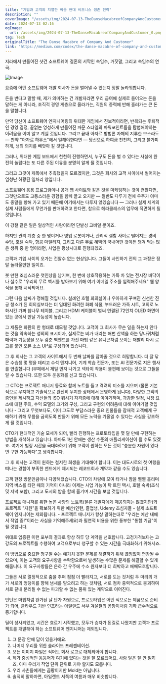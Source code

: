 ```yaml
---
title: "기업과 고객의 치열한 싸움 현대 비즈니스 생존 전략"
description: ""
coverImage: "/assets/img/2024-07-13-TheDanseMacabreofCompanyAndCustomer_0.png"
date: 2024-07-13 02:16
ogImage: 
  url: /assets/img/2024-07-13-TheDanseMacabreofCompanyAndCustomer_0.png
tag: Tech
originalTitle: "The Danse Macabre of Company And Customer"
link: "https://medium.com/codex/the-danse-macabre-of-company-and-customer-eac377dd0e86"
---
```



지라에서 만들어진 샷건 소프트웨어 결혼의 서막인 속임수, 거짓말, 그리고 속임수의 연극.

![Image](/assets/img/2024-07-13-TheDanseMacabreofCompanyAndCustomer_0.png)

요즘에 어떤 소프트웨어 개발 회사가 돈을 벌어낼 수 있는지 정말 놀라워합니다.

돈을 번다고 말할 때, 제가 의미하는 건 개발자라면 우리 급여에 실제로 들어오는 돈을 말하는 게 아니라, 조직적 경영 계층으로 올라가는, 직원의 중력에 반해 흘러가는 큰 돈을 말합니다.

<div class="content-ad"></div>

만약 당신이 소프트웨어 엔지니어링의 위대한 게임에서 진보적이라면, 반복되는 후퇴적인 경영 결정, 끝없는 엉성하게 만들어진 파문 스타일의 파워포인트들을 탐험해야하는 어려움을 이미 알고 계실 것입니다. 그리고 끝내 아자르 방법론 자체의 지루한 보스라도 — 만약 "아자르 하우스"에서 일해야한다면 — 당신으로 하여금 천천히, 그리고 불가피하게, 생의 의지를 빼앗아 갈 것입니다.

그러나, 위대한 게임 보드에서 천천히 진행하면서, 누구도 돈을 벌 수 있다는 사실에 완전히 놀랍다는 또 다른 주된 이유를 분명히 알게 될 것입니다.

그리고 그것이 제목에서 추측했을지 모르겠지만, 그것은 회사와 고객 사이에서 벌어지는 엄청난 허황된 일처리 양입니다.

소프트웨어 응용 프로그램이나 공개 웹 사이트와 같은 것을 마케팅하는 것이 괜찮다면, 그것만으로도 고통스러운 경험을 함께 끌고 오지만 — 절반도 다루기 전에 우주가 아마도 종말을 향해 가고 있기 때문에 여기에서는 다루지 않겠습니다 — 그러나 실제 세계의 실제 사람들에게 무언가를 판매하려고 한다면, 참으로 헤라클레스의 업무에 직면하게 될 것입니다.

<div class="content-ad"></div>

이 강철 같은 일은 일상적인 사람이라면 단발성 고비일 뿐이죠.

하지만 관리 계층 중 한 명이거나 영업 로봇이거나, 관리적 결함 사이로 떨어지는 경비 수당, 호텔 숙박, 항공 마일리지, 그리고 다른 무료 혜택의 국내어떤 것이든 챙겨 먹는 많은 생쥐 중 한 명이라면, 사업은 평상시대로 진행되겠죠.

고객과 기업 사이의 오가는 건알수 없는 현상입니다. 그들이 사인하기 전의 그 과정은 정말 놀라울만한 일이죠.

붓 만한 조심스러운 첫인상을 남기며, 한 번에 상호작용하는 가득 차 있는 전시장 바닥이나 실수로 "우리의 무료 백서를 받아보기 위해 여기 이메일 주소를 입력해주세요" 웹 양식을 통해 시작되어요.

<div class="content-ad"></div>

그런 다음 날짜가 정해질 것입니다. 실례인 호텔 회의실이나 우아하게 꾸며진 신선한 진공 청소가 된 회의실보다는 더 임대된 화려한 화폐 식물, 부드러운 가죽 시트, 고의로 노화시킨 가짜 참나무 테이블, 그리고 HDMI 케이블이 벌써 연결된 72인치 OLED 화면이 있는 곳에서 만날 가능성이 높습니다.

그 제품은 화환의 한 형태로 데모될 것입니다. 고객이 그 회사가 무슨 일을 하는지 안다는 것을 약속하는 성의의 표시이자, 실제로는 비가 내리는 해변 산책을 하는 당나귀처럼 매력과 기능성을 모두 갖춘 백엔드를 가진 마법 같은 유니콘처럼 보이는 재빨리 다시 로고를 붙인 오픈 소스 UI³로 구성되어 있습니다.

그 후 회사는 그 고객의 사이트에서 두 번째 날짜를 잡아줄 것으로 희망합니다. 더 잘 닦은 수습생 몇 명을 데리고 수석 엔지니어, 기계 학습 전문가, 또는 AI 전문가로 지은 행사를 연출합니다 (부페에서 제일 먼저 나가고 넥타이 착용이 불편해 보이는 것으로 그들을 알 수 있습니다. 또한 모두 운동화를 신고 있습니다). 

그 CTO는 프로젝트 매니저 동료와 함께 노트를 들고 격려의 미소를 지으며 (물론 기본적으로 무지하고 기술적으로 완전히 무지한 상태에서 운영하게 됩니다), 다양한 고객의 증언을 제시하고 자신들의 ISO 뭐시기 자격증에 대해 이야기하며, 과감한 일정, 시장 요소에 대한 주의, 수익 모델의 크기와 구성, 그리고 구현의 어려움에 대해 이야기할 것입니다 - 그리고 무엇보다도, 이미 고도로 부담스러운 중요 인물들을 잠재적 고객에게 구애하기 위해 무릎을 굽히도록 만들기 위해 모든 노력을 기울일 수 있다는 사실을 강조하게 될 것입니다.

<div class="content-ad"></div>

CTO가 현대적인 기술 모세가 되어, 빨리 진행하는 프로토타입을 몇 달 만에 구현하는 방법을 개척하고 있습니다. 아마도 1년 안에는 생산 수준의 애플리케이션이 될 수도 있겠죠. 여기에 빌링 시간을 극대화하기 위해 고객이 원하는 모든 것이 "충분한 자원이 있다면 구현 가능하다"고 생각합니다.

그 후 회사는 고객이 원하는 철저한 희생을 기대해야 합니다. 이는 대도시로의 첫 여행을 떠나는 경험이 부족한 밴드에게 제시되는 레코드회사 계약과 같을 수도 있습니다.

고객 현장 방문만큼이나 다양해졌습니다. CTO의 차량에 모여 타거나 땀을 뻘뻘 흘리며 지역 버스를 타던 때의 기억이 아니라 이제는 사업 기능이 탁 트인 택시, 호텔 숙박(조식 및 저녁 포함), 그리고 도시의 밤을 함께 즐기며 시간을 보낼 것입니다.

프로젝트 매니저를 위한 높은 사양의 노트북(물론 개발자에게 제공되지는 않겠지만)와 프로젝트 "자원"을 확보하기 위한 예산(인턴, 졸업생, Udemy 초심자들 - 실제 소프트웨어 엔지니어는 제외됩니다. - 프로젝트 매니저가 항상 말하는대로 "우리는 예산 내에서 작업 중!"이라는 사실을 기억해주세요)과 필연적 비용을 위한 풍부한 "통합 기금"이 될 것입니다.

<div class="content-ad"></div>

위대로 입증된 이런 포부의 결과로 항상 하루 당 계약을 선호합니다. 고정가격보다는 고강도의 프로젝트를 수행하여 고객으로부터 청구할 수 있는 시간을 극대화하기 위해서죠.

이 방법으로 중요한 청구일 수는 예기치 못한 문제를 해결하기 위해 끊임없이 연장될 수 있으며, 이는 고객의 요구사항을 수락함으로써 발생하는 수많은 문제를 해결할 수 있게 해줍니다. 이 요구사항들은 은하 간 우주에 수소 원자보다 더 희박하고 애매모호합니다.

그들은 서로 열정적으로 춤을 추며 점점 더 빨라지고, 서로를 도는 것처럼 두 마리의 개가 서로의 엉덩이를 향해 냄새를 맡으려고 하는 것처럼, 서로 점차 중력적으로 붕괴하여 서로 끝내 분리될 수 없는 파괴할 수 없는 품위 있는 계약으로 이어진다.

인턴은 마법처럼 완가된 날 단가 자원으로, 프로토타입은 어떤 식으로든 제품으로 준비가 되어, 클라우드 기반 인프라는 아일랜드 서부 겨울철의 곰팡이처럼 기하 급수적으로 증가합니다.

<div class="content-ad"></div>

딜이 성사되었고, 시간은 흐르기 시작했고, 모두가 승자가 된걸로 나왔지만 고객과 프로젝트를 개발해야 하는 소프트웨어 엔지니어는 제외입니다.

1. 그 문장 안에 답이 있을거에요.
2. 나머지 우리를 위한 슬라이드 프레젠테이션.
3. 모든 이미지 파일은 적어도 회사 로고로 대체되어야 합니다.
4. 제가 중성적인 동등어가 여기에 있다는 것을 잘 모르겠어요. 사람 달은 잘 안 읽히죠, 아마 우리가 작업 단위 단위로 가야 할지도 모릅니다.
5. 우리 사촌들에게는 곰팡이지만 Mold는 아닙니다.
6. 솔직히 말하자면, 아일랜드 서쪽의 여름과 매우 비슷합니다.